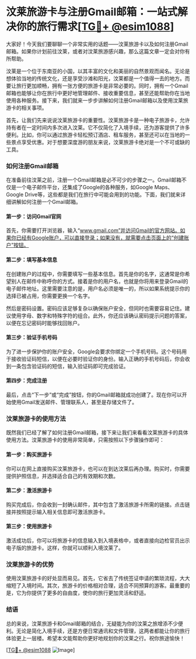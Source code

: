 # 汶莱旅游卡与注册Gmail邮箱：一站式解决你的旅行需求[[TG💪+ @esim1088](https://t.me/s/esim1088)]

大家好！今天我们要聊聊一个非常实用的话题——汶莱旅游卡以及如何注册Gmail邮箱。如果你计划前往汶莱，或者对汶莱旅游感兴趣，那么这篇文章一定会对你有所帮助。

汶莱是一个位于东南亚的小国，以其丰富的文化和美丽的自然景观而闻名。无论是想体验当地的传统文化，还是享受沙滩和阳光，汶莱都是一个值得一去的地方。而要让旅行更加顺畅，拥有一张方便的旅游卡是非常必要的。同时，拥有一个Gmail邮箱也能够让你在旅行中更好地管理邮件、接收重要信息，甚至还能帮助你在当地使用各种服务。接下来，我们就来一步步讲解如何注册Gmail邮箱以及使用汶莱旅游卡的相关事项。

首先，让我们先来说说汶莱旅游卡的重要性。汶莱旅游卡是一种电子旅游卡，允许持有者在一定时间内多次进入汶莱。它不仅简化了入境手续，还为游客提供了许多便利。比如，你可以通过旅游卡轻松预订酒店、租车服务，甚至还可以在当地的一些景点享受优惠。对于想要深度游的朋友来说，汶莱旅游卡绝对是一个不可或缺的工具。

### 如何注册Gmail邮箱

在准备前往汶莱之前，注册一个Gmail邮箱是必不可少的步骤之一。Gmail邮箱不仅是一个电子邮件平台，还集成了Google的各种服务，如Google Maps、Google Drive等，这些都是我们在旅行中可能会用到的功能。下面，我们就来详细讲解如何注册一个Gmail邮箱。

#### 第一步：访问Gmail官网

首先，你需要打开浏览器，输入“www.gmail.com”并访问Gmail的官方网站。如果你已经有Google账户，可以直接登录；如果没有，就需要点击页面上的“创建账户”按钮。

#### 第二步：填写基本信息

在创建账户的过程中，你需要填写一些基本信息。首先是你的名字，这通常是你希望别人在邮件中称呼你的方式。接着是你的用户名，也就是你将用来登录Gmail的电子邮件地址。这里需要注意的是，用户名必须是唯一的，所以如果系统提示你的选择已被占用，你需要更换一个名字。

然后是密码设置。密码应该足够复杂以确保账户安全，但同时也需要容易记住。建议使用字母、数字和特殊字符的组合。此外，你还应该确认密码提示问题的答案，以便在忘记密码时能够找回账户。

#### 第三步：验证手机号码

为了进一步保护你的账户安全，Google会要求你绑定一个手机号码。这个号码用于接收验证码短信，以便在必要时验证你的身份。输入正确的手机号码后，你会收到一条包含验证码的短信，输入验证码即可完成验证。

#### 第四步：完成注册

最后，点击“下一步”或“完成”按钮，你的Gmail邮箱就成功创建了。现在你可以开始使用Gmail发送邮件、管理联系人，甚至是存储文件了。

### 汶莱旅游卡的使用方法

既然我们已经了解了如何注册Gmail邮箱，接下来让我们来看看汶莱旅游卡的具体使用方法。汶莱旅游卡的使用非常简单，只需按照以下步骤操作即可：

#### 第一步：购买旅游卡

你可以在网上直接购买汶莱旅游卡，也可以在到达汶莱后再办理。购买时，你需要提供护照信息，并选择适合自己的有效期和次数。

#### 第二步：激活旅游卡

购买完成后，你会收到一封确认邮件，其中包含了激活旅游卡所需的链接。点击链接并按照提示输入相关信息即可激活旅游卡。

#### 第三步：使用旅游卡

激活成功后，你可以将旅游卡的信息输入到入境表格中，或者直接向边检官员出示电子版的旅游卡。这样，你就可以顺利入境汶莱了。

### 汶莱旅游卡的优势

使用汶莱旅游卡的好处显而易见。首先，它省去了传统签证申请的繁琐流程，大大缩短了入境时间。其次，旅游卡的价格相对合理，适合不同预算的游客。最重要的是，它为你提供了更多的自由度，使你的旅行更加灵活和舒适。

### 结语

总的来说，汶莱旅游卡和Gmail邮箱的结合，无疑能为你的汶莱之旅增添不少便利。无论是简化入境手续，还是方便日常通讯和文件管理，这两者都能让你的旅行体验更上一层楼。希望本文能帮助你更好地规划你的汶莱之行。祝你旅途愉快！

[[TG💪+ @esim1088](https://t.me/s/esim1088) ![Image](https://i.postimg.cc/4NQfJmqS/Snipaste-2025-05-13-00-14-12.png)]
